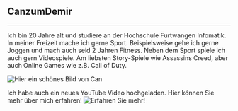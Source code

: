 ## **CanzumDemir**
---
Ich bin 20 Jahre alt und studiere an der Hochschule Furtwangen Infomatik.
In meiner Freizeit mache ich gerne Sport. Beispielsweise gehe ich gerne Joggen und mach auch seid 2 Jahren Fitness.
Neben dem Sport spiele ich auch gern Videospiele. Am liebsten Story-Spiele wie Assassins Creed, aber auch Online Games wie z.B. Call of Duty.

![Hier ein schönes Bild von Can](https://playplex.mtvnimages.com/uri/mgid:arc:content:nick.intl:e791e137-69ac-4ff2-b3a6-20eb266b6c6f?stage=live&ep=nick.de)

Ich habe auch ein neues YouTube Video hochgeladen.
Hier können Sie mehr über mich erfahren!
![Erfahren Sie mehr!](https://www.youtube.com/watch?v=7Q4cKsywWDc&t=26s)
